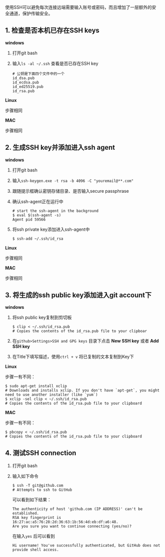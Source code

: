 使用SSH可以避免每次连接远端需要输入账号或密码，而且增加了一层额外的安全通道，保护传输安全。

## 1. 检查是否本机已存在SSH keys

**windows**

1. 打开git bash

2. 输入`ls -al ~/.ssh` 查看是否已存在SSH key

   ```shell
   # 公钥是下面四个文件中的一个
   id_dsa.pub
   id_ecdsa.pub
   id_ed25519.pub
   id_rsa.pub
   ```

**Linux**

步骤相同

**MAC**

步骤相同

## 2. 生成SSH key并添加进入ssh agent

**windows**

1. 打开git bash

2. 输入`ssh-keygen.exe -t rsa -b 4096 -C "youremail@**.com"` 

3. 跟随提示框确认密钥存储目录、是否输入secure passphrase

4. 确认ssh-agent正在运行中

   ```shell
   # start the ssh-agent in the background
   $ eval $(ssh-agent -s)
   Agent pid 59566
   ```

5. 将ssh private key添加进入ssh-agent中

   ```shell
   $ ssh-add ~/.ssh/id_rsa
   ```

**Linux**

步骤相同

**MAC**

步骤相同

## 3. 将生成的ssh public key添加进入git account下

**windows**

1. 将ssh public key复制到剪切板

   ```shell
   $ clip < ~/.ssh/id_rsa.pub
   # Copies the contents of the id_rsa.pub file to your clipboar
   ```

2. 在`github>Settings>SSH and GPG keys` 目录下点击 **New SSH key** 或者 **Add SSH key**

3. 在Title下填写描述，使用`ctrl + v` 将已复制的文本复制到Key下

**Linux**

步骤一有不同：

   ```shell
$ sudo apt-get install xclip
# Downloads and installs xclip. If you don't have `apt-get`, you might need to use another installer (like `yum`)
$ xclip -sel clip < ~/.ssh/id_rsa.pub
# Copies the contents of the id_rsa.pub file to your clipboard
   ```

**MAC**

步骤一有不同：

```shell
$ pbcopy < ~/.ssh/id_rsa.pub
# Copies the contents of the id_rsa.pub file to your clipboard
```

## 4. 测试SSH connection

1. 打开git bash

2. 输入如下命令

   ```shell
   $ ssh -T git@github.com
   # Attempts to ssh to GitHub
   ```

   可以看到如下结果：

   ```shel
   The authenticity of host 'github.com (IP ADDRESS)' can't be established.
   RSA key fingerprint is 16:27:ac:a5:76:28:2d:36:63:1b:56:4d:eb:df:a6:48.
   Are you sure you want to continue connecting (yes/no)?
   ```

   在输入`yes` 后可以看到

   ```shell
   Hi username! You've successfully authenticated, but GitHub does not
   provide shell access.
   ```

